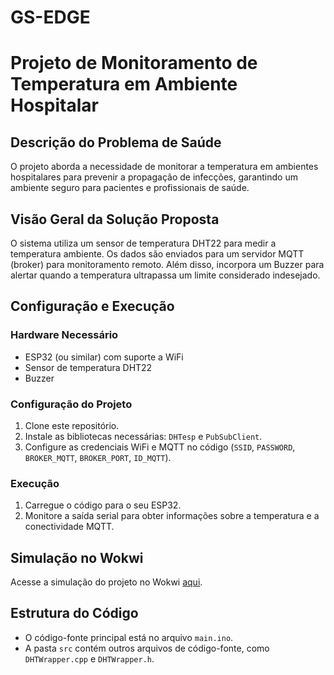 # GS-EDGE
# Projeto de Monitoramento de Temperatura em Ambiente Hospitalar

## Descrição do Problema de Saúde
O projeto aborda a necessidade de monitorar a temperatura em ambientes hospitalares para prevenir a propagação de infecções, garantindo um ambiente seguro para pacientes e profissionais de saúde.

## Visão Geral da Solução Proposta
O sistema utiliza um sensor de temperatura DHT22 para medir a temperatura ambiente. Os dados são enviados para um servidor MQTT (broker) para monitoramento remoto. Além disso, incorpora um Buzzer para alertar quando a temperatura ultrapassa um limite considerado indesejado.

## Configuração e Execução

### Hardware Necessário
- ESP32 (ou similar) com suporte a WiFi
- Sensor de temperatura DHT22
- Buzzer

### Configuração do Projeto
1. Clone este repositório.
2. Instale as bibliotecas necessárias: `DHTesp` e `PubSubClient`.
3. Configure as credenciais WiFi e MQTT no código (`SSID`, `PASSWORD`, `BROKER_MQTT`, `BROKER_PORT`, `ID_MQTT`).

### Execução
1. Carregue o código para o seu ESP32.
2. Monitore a saída serial para obter informações sobre a temperatura e a conectividade MQTT.

## Simulação no Wokwi
Acesse a simulação do projeto no Wokwi [aqui](link_para_a_simulacao_no_wokwi).

## Estrutura do Código
- O código-fonte principal está no arquivo `main.ino`.
- A pasta `src` contém outros arquivos de código-fonte, como `DHTWrapper.cpp` e `DHTWrapper.h`.
